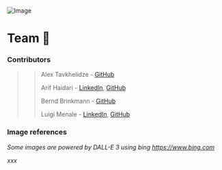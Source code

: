 ![Image](https://th.bing.com/th/id/OIG3.5ug1KPQdm0oRE9CuYklx?pid=ImgGn "Image")

# Team 🍃

### Contributors

> > Alex Tavkhelidze - [GitHub](https://github.com/alexbgg)
> > 
> > Arif Haidari - [LinkedIn](https://www.linkedin.com/in/arif-haidari/), [GitHub](https://github.com/arifhaidari)
> > 
> > Bernd Brinkmann - [GitHub](https://github.com/Bernd-Bri)
> > 
> > Luigi Menale - [LinkedIn](https://www.linkedin.com/in/lmenale/), [GitHub](https://github.com/lmenale)

<p></p>

### Image references

   *Some images are powered by DALL-E 3 using bing https://www.bing.com*
   
   *xxx*

